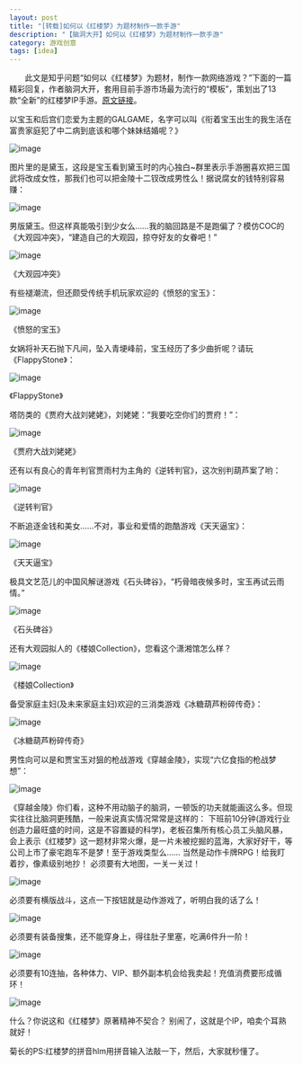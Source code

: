 ```yaml
---
layout: post
title: "[转载]如何以《红楼梦》为题材制作一款手游"
description: "【脑洞大开】如何以《红楼梦》为题材制作一款手游"
category: 游戏创意 
tags: [idea]
---
```


&#160; &#160; &#160; &#160;此文是知乎问题“如何以《红楼梦》为题材，制作一款网络游戏？”下面的一篇精彩回复，作者脑洞大开，套用目前手游市场最为流行的“模板”，策划出了13款“全新”的红楼梦IP手游。[原文链接](http://www.unitymanual.com/thread-39829-1-1.html)。

<!-- more -->

以宝玉和后宫们恋爱为主题的GALGAME，名字可以叫《衔着宝玉出生的我生活在富贵家庭犯了中二病到底该和哪个妹妹结婚呢？》

![image](http://img17.poco.cn/mypoco/myphoto/20150510/23/178000492201505102307191487964648260_015.jpg?400x267_120) 


图片里的是黛玉，这段是宝玉看到黛玉时的内心独白~群里表示手游圈喜欢把三国武将改成女性，那我们也可以把金陵十二钗改成男性么！据说腐女的钱特别容易赚：
 
![image](http://img17.poco.cn/mypoco/myphoto/20150510/23/178000492201505102307191487964648260_014.jpg?400x267_120)

男版黛玉。但这样真能吸引到少女么……我的脑回路是不是跑偏了？模仿COC的《大观园冲突》，“建造自己的大观园，掠夺好友的女眷吧！”
 
![image](http://img17.poco.cn/mypoco/myphoto/20150510/23/178000492201505102307191487964648260_013.jpg?400x267_120)

《大观园冲突》

有些褪潮流，但还颇受传统手机玩家欢迎的《愤怒的宝玉》：
 
![image](http://img17.poco.cn/mypoco/myphoto/20150510/23/178000492201505102307191487964648260_012.jpg?400x267_120)

《愤怒的宝玉》

女娲将补天石抛下凡间，坠入青埂峰前，宝玉经历了多少曲折呢？请玩《FlappyStone》：
 
![image](http://img17.poco.cn/mypoco/myphoto/20150510/23/178000492201505102307191487964648260_011.jpg?400x267_120)

《FlappyStone》

塔防类的《贾府大战刘姥姥》，刘姥姥：“我要吃空你们的贾府！”：
 
![image](http://img17.poco.cn/mypoco/myphoto/20150510/23/178000492201505102307191487964648260_010.jpg?400x267_120)

《贾府大战刘姥姥》

还有以有良心的青年判官贾雨村为主角的《逆转判官》，这次别判葫芦案了哟：
 
![image](http://img17.poco.cn/mypoco/myphoto/20150510/23/178000492201505102307191487964648260_009.jpg?400x267_120)

《逆转判官》

不断追逐金钱和美女……不对，事业和爱情的跑酷游戏《天天逼宝》：
 
![image](http://img17.poco.cn/mypoco/myphoto/20150510/23/178000492201505102307191487964648260_008.jpg?400x267_120)

《天天逼宝》

极具文艺范儿的中国风解谜游戏《石头碑谷》，“朽骨暗夜候多时，宝玉再试云雨情。”
 
![image](http://img17.poco.cn/mypoco/myphoto/20150510/23/178000492201505102307191487964648260_007.jpg?400x267_120)

《石头碑谷》

还有大观园拟人的《楼娘Collection》，您看这个潇湘馆怎么样？
 
![image](http://img17.poco.cn/mypoco/myphoto/20150510/23/178000492201505102307191487964648260_006.jpg?400x267_120)

《楼娘Collection》

备受家庭主妇(及未来家庭主妇)欢迎的三消类游戏《冰糖葫芦粉碎传奇》：
 
![image](http://img17.poco.cn/mypoco/myphoto/20150510/23/178000492201505102307191487964648260_005.jpg?400x267_120)

《冰糖葫芦粉碎传奇》

男性向可以是和贾宝玉对狙的枪战游戏《穿越金陵》，实现“六亿食指的枪战梦想”：
 
![image](http://img17.poco.cn/mypoco/myphoto/20150510/23/178000492201505102307191487964648260_004.jpg?400x267_120)

《穿越金陵》你们看，这种不用动脑子的脑洞，一顿饭的功夫就能画这么多。但现实往往比脑洞更残酷，一般来说真实情况常常是这样的：
下班前10分钟(游戏行业创造力最旺盛的时间，这是不容置疑的科学)，老板召集所有核心员工头脑风暴，会上表示《红楼梦》这一题材非常火爆，是一片未被挖掘的蓝海，大家好好干，等公司上市了豪宅跑车不是梦！至于游戏类型么……
当然是动作卡牌RPG！给我盯着抄，像素级别地抄！
必须要有大地图，一关一关过！
 
![image](http://img17.poco.cn/mypoco/myphoto/20150510/23/178000492201505102307191487964648260_003.jpg?400x267_120)

必须要有横版战斗，这点一下按钮就是动作游戏了，听明白我的话了么！
 
![image](http://img17.poco.cn/mypoco/myphoto/20150510/23/178000492201505102307191487964648260_002.jpg?400x267_120)

必须要有装备搜集，还不能穿身上，得往肚子里塞，吃满6件升一阶！
 
 ![image](http://img17.poco.cn/mypoco/myphoto/20150510/23/178000492201505102307191487964648260_001.jpg?400x267_120)

必须要有10连抽，各种体力、VIP、额外副本机会给我卖起！充值消费要形成循环！
 
![image](http://img17.poco.cn/mypoco/myphoto/20150510/23/178000492201505102307191487964648260_000.jpg?400x267_120)

什么？你说这和《红楼梦》原著精神不契合？
别闹了，这就是个IP，咱卖个耳熟就好！

菊长的PS:红楼梦的拼音hlm用拼音输入法敲一下，然后，大家就秒懂了。